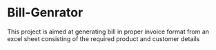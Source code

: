 # Bill-Genrator
This project is aimed at generating bill in proper invoice format from an excel sheet consisting of the required product and customer details
